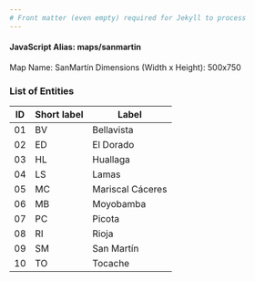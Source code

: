 ```yaml
---
# Front matter (even empty) required for Jekyll to process
---
```


#### JavaScript Alias: maps/sanmartin

Map Name: SanMartín
Dimensions (Width x Height): 500x750


### List of Entities

ID | Short label | Label
---|---|---|
01| BV | Bellavista
02| ED | El Dorado
03| HL | Huallaga
04| LS | Lamas
05| MC | Mariscal Cáceres
06| MB | Moyobamba
07| PC | Picota
08| RI | Rioja
09| SM | San Martín
10| TO | Tocache
